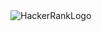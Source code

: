 <img src="https://bookface-images.s3.amazonaws.com/logos/d0ee664b5d927c7f395fd14fbb7e337dc5b84430.png" alt="HackerRankLogo">

